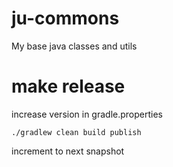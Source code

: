 # ju-commons
My base java classes and utils

# make release
 increase version in gradle.properties
 
```
./gradlew clean build publish
```

increment to next snapshot
